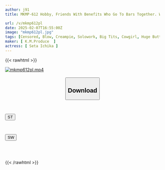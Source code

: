 ```yaml
---
author: j91
title: MKMP-612 Hobby, Friends With Benefits Who Go To Bars Together. We've Only Ever Had Sex While We Were In The Mud... This Was Our Last Night Together. We Embraced Each Other Over And Over Again As We Saw This Erotic Woman's Body For The First Time While Sober, And Repeatedly Came Inside Her Until The Morning. Ichika Seta

url: /v/mkmp612pl
date: 2025-02-07T16:55:00Z
image: "mkmp612pl.jpg"
tags: [Censored, Blow, Creampie, Solowork, Big Tits, Cowgirl, Huge Butt	]
maker: [ K.M.Produce  ]
actress: [ Seta Ichika ]
---
```



{{< rawhtml >}}

<div class="video" data-videoid="xoj4OZ0WQatD1j">
    <a href="javascript:;">
        <img src="/v/mkmp612pl/mkmp612pl.jpg" width="WIDTH" height="HEIGHT" alt="mkmp612pl.mp4" loading="lazy">
    </a>
</div>

<script type="text/javascript" src="https://j91.asia/asset/on-demand-st.js"></script>

<br>
  <link rel="stylesheet" href="https://j91.asia/asset/bs5.css">
  
  <center>
  <button class="btn btn-primary" type="button" data-bs-toggle="collapse" data-bs-target=".multi-collapse" aria-expanded="false" aria-controls="multiCollapseExample1 multiCollapseExample2"><h2>Download</h2></button></center>
</p>
<div class="row">
  <div class="col">
    <div class="collapse multi-collapse" id="multiCollapseExample1">
      <div class="card card-body">
	      	      <br>
<div class="buttons">  
<p><a href="/v/mkmp612pl/st.html" target="_blank"><button class="btn-hover color-3"><i class="fa fa-download"></i> ST</button></a></p></div>
    </div>
  </div>
</div>
  <div class="col">
    <div class="collapse multi-collapse" id="multiCollapseExample2">
      <div class="card card-body">
	      <br>
<div class="buttons">
<p><a href="/v/mkmp612pl/sw.html" target="_blank"><button class="btn-hover color-2"><i class="fa fa-download"></i> SW</button></a></p></div>
<br><br>
      </div>
    </div>
  </div>
</div>

{{< /rawhtml >}}